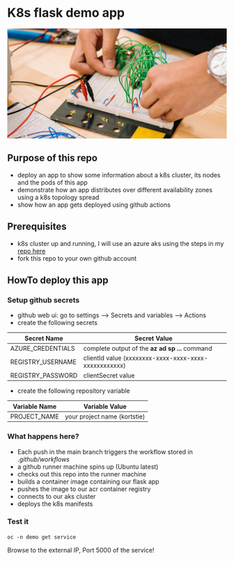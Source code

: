 # K8s flask demo app

![title](images/title.jpg)

## Purpose of this repo

- deploy an app to show some information about a k8s cluster, its nodes and the pods of this app
- demonstrate how an app distributes over different availability zones using a k8s topology spread
- show how an app gets deployed using github actions

## Prerequisites

- k8s cluster up and running, I will use an azure aks using the steps in my [repo here](https://github.com/kortstie/azure-aks-setup-manual)
- fork this repo to your own github account

## HowTo deploy this app

### Setup github secrets

- github web ui: go to settings --> Secrets and variables --> Actions
- create the following secrets

| Secret Name | Secret Value |
|-------------|--------------|
| AZURE_CREDENTIALS     | complete output of the **az ad sp ...** command       |
| REGISTRY_USERNAME | clientId value (xxxxxxxx-xxxx-xxxx-xxxx-xxxxxxxxxxxx) |
| REGISTRY_PASSWORD | clientSecret value |

- create the following repository variable

| Variable Name | Variable Value |
|-------------|--------------|
| PROJECT_NAME | your project name (kortstie) |


### What happens here?

- Each push in the main branch triggers the workflow stored in *.github/workflows*
- a github runner machine spins up (Ubuntu latest)
- checks out this repo into the runner machine
- builds a container image containing our flask app
- pushes the image to our acr container registry
- connects to our aks cluster
- deploys the k8s manifests

### Test it

    oc -n demo get service

Browse to the external IP, Port 5000 of the service!






